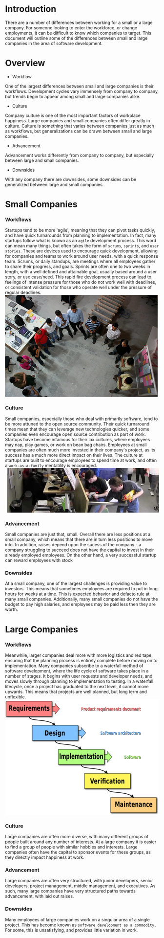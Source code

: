 # Introduction
There are a number of differences between working for a small or a large company. For someone looking to enter the workforce, or change employments, it can be difficult to know which companies to target. This document will outline some of the differences between small and large companies in the area of software development.
# Overview
 - Workflow

 One of the largest differences between small and large companies is their workflows. Development cycles vary immensely from company to company, but trends begin to appear among small and large companies alike.
 - Culture

 Company culture is one of the most important factors of workplace happiness. Large companies and small companies often differ greatly in culture. Culture is something that varies between companies just as much as workflows, but generalizations can be drawn between small and large companies.
 - Advancement

 Advancement works differently from company to company, but especially between large and small companies.
 - Downsides

 With any company there are downsides, some downsides can be generalized between large and small companies.

# Small Companies
### Workflows
Startups tend to be more 'agile', meaning that they can pivot tasks quickly, and have quick turnarounds from planning to implementation. In fact, many startups follow what is known as an `agile` development process. This word can mean many things, but often takes the form of `scrums`, `sprints`, and `user stories`. These are devices used to encourage quick development, allowing for companies and teams to work around user needs, with a quick response team. Scrums, or daily standups, are meetings where all employees gather to share their progress, and goals. Sprints are often one to two weeks in length, with a well defined and attainable goal, usually based around a user story, or use case/need. This rapid fire development process can lead to feelings of intense pressure for those who do not work well with deadlines, or consistent validation for those who operate well under the pressure of regular deadlines. 
![](standingup.jpg "A sample standup meeting - credit Martin Fowler")
### Culture
Small companies, especially those who deal with primarily software, tend to be more attuned to the open source community. Their quick turnaround times mean that they can leverage new technologies quicker, and some companies even encourage open source contribution as part of work. Startups have become infamous for their lax cultures, where employees may nap, play games, or work on bean bag chairs. Employees at small companies are often much more invested in their company's project, as its success has a much more direct impact on their lives. The culture at startups are built to encourage employees to spend time at work, and often a `work-as-a-family` mentatility is encouraged. 
![](nerf.jpg "Nerf wars are a common occurence at some startups - credit Ian Golding")
### Advancement
Small companies are just that, small. Overall there are less positions at a small company, which means that there are in turn less positions to move into. In addition, raises depend upon the sucess of the company - a company struggling to succeed does not have the capital to invest in their already employed employees. On the other hand, a very successful startup can reward employees with stock
### Downsides
At a small company, one of the largest challenges is providing value to investors. This means that sometimes employees are required to put in long hours for weeks at a time. This is expected behavior and defacto rule at many small companies. Additionally, many small companies do not have the budget to pay high salaries, and employees may be paid less then they are worth.


# Large Companies

### Workflows
Meanwhile, larger companies deal more with more logistics and red tape, ensuring that the planning process is entirely complete before moving on to implementation. Many companies subscribe to a waterfall method of software development, where the life cycle of software takes place in a number of stages. It begins with user requests and developer needs, and moves slowly through planning to implementation to testing. In a waterfall lifecycle, once a project has graduated to the next level, it cannot move upwards. This means that projects are well planned, but long term and unflexible.
![](waterfall.png "A general overview of waterfall development credit Peter Kemp/Paul Smith")
### Culture
Large companies are often more diverse, with many different groups of people built around any number of interests. At a large company it is easier to find a group of people with similar hobbies and interests. Large companies often have the capital to sponsor events for these groups, as they directly impact happiness at work.
### Advancement
Large companies are often very structured, with junior developers, senior developers, project management, middle management, and executives. As such, many large companies have very structured paths towards advancement, with laid out raises.
### Downsides
Many employees of large companies work on a singular area of a single project. This has become known as `software development as a commodity.` For some, this is unsatisfying, and provides little variation in work.